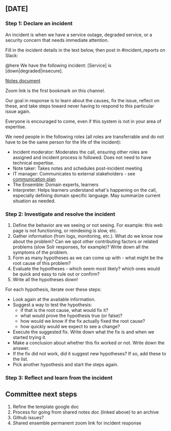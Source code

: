 ## [DATE]

### Step 1: Declare an incident
An incident is when we have a service outage, degraded service, or a security concern that needs immediate attention.

Fill in the incident details in the text below, then post in #incident_reports on Slack:

@here We have the following incident: [Service] is [down|degraded|insecure].

[Notes document](https://docs.google.com/document/d/1Q0GFVxVDO64O7zrb3gc5y-EXAxxyoM3VQvHQjIdq9hs/edit)

Zoom link is the first bookmark on this channel.

Our goal in response is to learn about the causes, fix the issue, reflect on these, and take steps toward never having to respond to this particular issue again.

Everyone is encouraged to come, even if this system is not in your area of expertise. 

We need people in the following roles (all roles are transferrable and do not have to be the same person for the life of the incident):
- Incident moderator: Moderates the call, ensuring other roles are assigned and incident process is followed. Does not need to have technical expertise.
- Note taker: Takes notes and schedules post-incident meeting
- IT manager: Communicates to external stakeholders - see [communication plan](https://lib-confluence.princeton.edu/display/IT/IT+Outages+Communication+Plan)
- The Ensemble: Domain experts, learners
- Interpreter: Helps learners understand what's happening on the call, especially defining domain specific language. May summarize current situation as needed.

### Step 2: Investigate and resolve the incident

1. Define the behavior are we seeing or not seeing. For example: this web page is not functioning, or reindexing is slow, etc.
1. Gather information (from logs, monitoring, etc.). What do we know now about the problem? Can we spot other contributing factors or related problems (slow Solr responses, for example)? Write down all the symptoms of the problem.
1. Form as many hypotheses as we can come up with - what might be the root cause of this problem?
1. Evaluate the hypotheses - which seem most likely? which ones would be quick and easy to rule out or confirm?
1. Write all the hypotheses down!

For each hypothesis, iterate over these steps:
- Look again at the available information.
- Suggest a way to test the hypothesis:
  - if that is the root cause, what would fix it?
  - what would prove the hypothesis true (or false)?
  - how would we know if the fix actually fixed the root cause?
  - how quickly would we expect to see a change?
- Execute the suggested fix. Write down what the fix is and when we started trying it.
- Make a conclusion about whether this fix worked or not. Write down the answer.
- If the fix did not work, did it suggest new hypotheses? If so, add these to the list.
- Pick another hypothesis and start the steps again.

### Step 3: Reflect and learn from the incident


## Committee next steps
1. Refine the template google doc
1. Process for going from shared notes doc (linked above) to an archive 
1. Github issues?
1. Shared ensemble permanent zoom link for incident response
